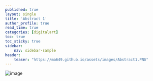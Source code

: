 ```yaml
---
published: true
layout: single
title: 'Abstract 1'
author_profile: true
read_time: true
categories: [digitalart]
toc: true
toc_sticky: true
sidebar:
    nav: sidebar-sample
header:
    teaser: "https://ma649.github.io/assets/images/Abstract1.PNG"
---
```


![image](https://ma649.github.io/assets/images/Abstract1.PNG)

